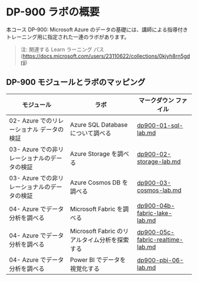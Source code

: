 # DP-900 ラボの概要

本コース DP-900: Microsoft Azure のデータの基礎には、講師による指導付きトレーニング用に指定された一連のラボがあります。 

> 注: 関連する Learn ラーニング パス (https://docs.microsoft.com/users/23110622/collections/0kjyh8rn5gdrjj)

## DP-900 モジュールとラボのマッピング

| モジュール | ラボ | マークダウン ファイル |
| --- | --- | --- |
| 02- Azure でのリレーショナル データの検証 | Azure SQL Database について調べる | [dp900-01-sql-lab.md](https://github.com/fumitamaki/DP-900_AzureDataFundamentals/blob/main/Labs/dp900-01-sql-lab.md) |
| 03- Azure での非リレーショナルのデータの検証 | Azure Storage を調べる | [dp900-02-storage-lab.md](https://github.com/fumitamaki/DP-900_AzureDataFundamentals/blob/main/Labs/dp900-02-storage-lab.md) |
| 03- Azure での非リレーショナルのデータの検証 | Azure Cosmos DB を調べる  | [dp900-03-cosmos-lab.md](https://github.com/fumitamaki/DP-900_AzureDataFundamentals/blob/main/Labs/dp900-03-cosmos-lab.md) |
| 04- Azure でデータ分析を調べる | Microsoft Fabric を調べる | [dp900-04b-fabric-lake-lab.md](https://github.com/fumitamaki/DP-900_AzureDataFundamentals/blob/main/Labs/dp900-04b-fabric-lake-lab.md) |
| 04- Azure でデータ分析を調べる | Microsoft Fabric のリアルタイム分析を探索する | [dp900-05c-fabric-realtime-lab.md](https://github.com/fumitamaki/DP-900_AzureDataFundamentals/blob/main/Labs/dp900-05c-fabric-realtime-lab.md) |
| 04- Azure でデータ分析を調べる | Power BI でデータを視覚化する | [dp900-pbi-06-lab.md](https://github.com/fumitamaki/DP-900_AzureDataFundamentals/blob/main/Labs/dp900-06-pbi-lab.md) |
